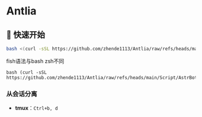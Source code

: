# Antlia


## 🚀 快速开始

```bash
bash <(curl -sSL https://github.com/zhende1113/Antlia/raw/refs/heads/main/Script/AstrBot/Antlia.sh)
```
fish语法与bash zsh不同
```fish
bash (curl -sSL https://github.com/zhende1113/Antlia/raw/refs/heads/main/Script/AstrBot/Antlia.sh)
```

### 从会话分离

- **tmux**：`Ctrl+b, d`
